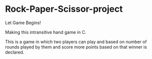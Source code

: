 # Rock-Paper-Scissor-project
Let Game Begins!

Making this intransitive hand game in C.

This is a game in which two players can play and based on number of rounds played by them and score more points based on that winner is declared.

